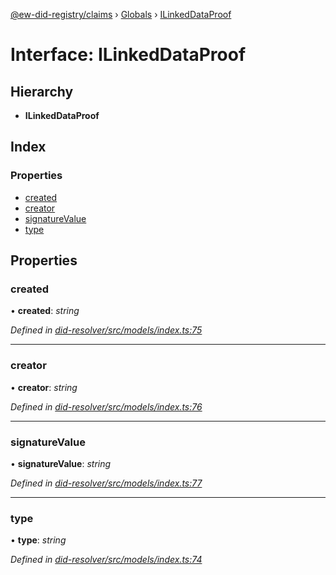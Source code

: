 [@ew-did-registry/claims](../README.md) › [Globals](../globals.md) › [ILinkedDataProof](ilinkeddataproof.md)

# Interface: ILinkedDataProof

## Hierarchy

* **ILinkedDataProof**

## Index

### Properties

* [created](ilinkeddataproof.md#created)
* [creator](ilinkeddataproof.md#creator)
* [signatureValue](ilinkeddataproof.md#signaturevalue)
* [type](ilinkeddataproof.md#type)

## Properties

###  created

• **created**: *string*

*Defined in [did-resolver/src/models/index.ts:75](https://github.com/energywebfoundation/ew-did-registry/blob/84044eb/packages/did-resolver/src/models/index.ts#L75)*

___

###  creator

• **creator**: *string*

*Defined in [did-resolver/src/models/index.ts:76](https://github.com/energywebfoundation/ew-did-registry/blob/84044eb/packages/did-resolver/src/models/index.ts#L76)*

___

###  signatureValue

• **signatureValue**: *string*

*Defined in [did-resolver/src/models/index.ts:77](https://github.com/energywebfoundation/ew-did-registry/blob/84044eb/packages/did-resolver/src/models/index.ts#L77)*

___

###  type

• **type**: *string*

*Defined in [did-resolver/src/models/index.ts:74](https://github.com/energywebfoundation/ew-did-registry/blob/84044eb/packages/did-resolver/src/models/index.ts#L74)*
